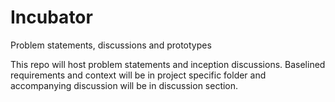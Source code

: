# Incubator
Problem statements, discussions and prototypes

This repo will host problem statements and inception discussions. Baselined requirements and context will be in project specific folder and accompanying discussion will be in discussion section.